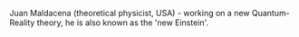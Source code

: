 Juan Maldacena (theoretical physicist, USA) - working on a new Quantum-Reality theory, he is also known as the 'new Einstein'.